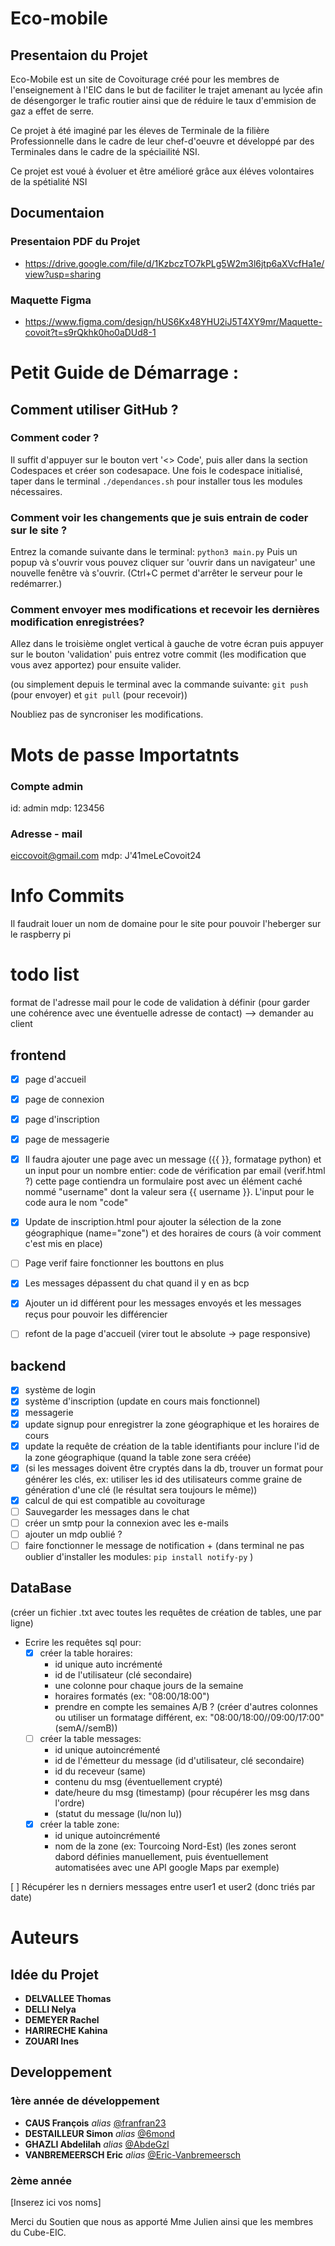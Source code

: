 # Eco-mobile
## Presentaion du Projet
Eco-Mobile est un site de Covoiturage créé pour les membres de l'enseignement à l'EIC dans le but de faciliter le trajet amenant au lycée afin de désengorger le trafic routier ainsi que de réduire le taux d'emmision de gaz a effet de serre.

Ce projet à été imaginé par les éleves de Terminale de la filière Professionnelle dans le cadre de leur chef-d'oeuvre et développé par des Terminales dans le cadre de la spéciailité NSI.

Ce projet est voué à évoluer et être amélioré grâce aux éléves volontaires de la spétialité NSI

## Documentaion
### Presentaion PDF du Projet
- https://drive.google.com/file/d/1KzbczTO7kPLg5W2m3l6jtp6aXVcfHa1e/view?usp=sharing
### Maquette Figma
- https://www.figma.com/design/hUS6Kx48YHU2iJ5T4XY9mr/Maquette-covoit?t=s9rQkhk0ho0aDUd8-1

# Petit Guide de Démarrage : 
## Comment utiliser GitHub ?
### Comment coder ?
Il suffit d'appuyer sur le bouton vert '<> Code', puis aller dans la section Codespaces et créer son codesapace. Une fois le codespace initialisé, taper dans le terminal `./dependances.sh` pour installer tous les modules nécessaires.
### Comment voir les changements que je suis entrain de coder sur le site ?
Entrez la comande suivante dans le terminal: `python3 main.py`
Puis un popup và s'ouvrir vous pouvez cliquer sur 'ouvrir dans un navigateur' une nouvelle fenêtre và s'ouvrir. (Ctrl+C permet d'arrêter le serveur pour le redémarrer.)
### Comment envoyer mes modifications et recevoir les dernières modification enregistrées?
Allez dans le troisième onglet vertical à gauche de votre écran puis appuyer sur le bouton 'validation' puis entrez votre commit (les modification que vous avez apportez) pour ensuite valider.

(ou simplement depuis le terminal avec la commande suivante: `git push` (pour envoyer) et `git pull` (pour recevoir))

Noubliez pas de syncroniser les modifications.

# Mots de passe Importatnts
### Compte admin
id: admin
mdp: 123456
### Adresse - mail
eiccovoit@gmail.com
mdp: J'41meLeCovoit24

# Info Commits
Il faudrait louer un nom de domaine pour le site pour pouvoir l'heberger sur le raspberry pi

# todo list
format de l'adresse mail pour le code de validation à définir (pour garder une cohérence avec une éventuelle adresse de contact) --> demander au client 
## frontend
- [x] page d'accueil  
- [x] page de connexion  
- [x] page d'inscription  
- [x] page de messagerie
- [x] Il faudra ajouter une page avec un message ({{ }}, formatage python) et un input pour un nombre entier: code de vérification par email (verif.html ?)
cette page contiendra un formulaire post avec un élément caché nommé "username" dont la valeur sera {{ username }}. L'input pour le code aura le nom "code"
- [x] Update de inscription.html pour ajouter la sélection de la zone géographique (name="zone") et des horaires de cours (à voir comment c'est mis en place)

- [ ] Page verif faire fonctionner les bouttons en plus
- [x] Les messages dépassent du chat quand il y en as bcp
- [x] Ajouter un id différent pour les messages envoyés et les messages reçus pour pouvoir les différencier
- [ ] refont de la page d'accueil (virer tout le absolute -> page responsive)

## backend
- [x] système de login
- [x] système d'inscription (update en cours mais fonctionnel)
- [x] messagerie
- [x] update signup pour enregistrer la zone géographique et les horaires de cours
- [x] update la requête de création de la table identifiants pour inclure l'id de la zone géographique (quand la table zone sera créée)
- [x] (si les messages doivent être cryptés dans la db, trouver un format pour générer les clés, ex: utiliser les id des utilisateurs comme graine de génération d'une clé (le résultat sera toujours le même))
- [x] calcul de qui est compatible au covoiturage  
- [ ] Sauvegarder les messages dans le chat
- [ ] créer un smtp pour la connexion avec les e-mails
- [ ] ajouter un mdp oublié ?
- [ ] faire fonctionner le message de notification + (dans terminal ne pas oublier d'installer les modules: `pip install notify-py` )

## DataBase
(créer un fichier .txt avec toutes les requêtes de création de tables, une par ligne)  
- Ecrire les requêtes sql pour:  
  - [x] créer la table horaires:  
    - id unique auto incrémenté  
    - id de l'utilisateur (clé secondaire)  
    - une colonne pour chaque jours de la semaine  
    - horaires formatés (ex: "08:00/18:00")  
    - prendre en compte les semaines A/B ? (créer d'autres colonnes ou utiliser un formatage différent, ex: "08:00/18:00//09:00/17:00" (semA//semB))  
  - [ ] créer la table messages:  
    - id unique autoincrémenté  
    - id de l'émetteur du message (id d'utilisateur, clé secondaire)  
    - id du receveur (same)  
    - contenu du msg (éventuellement crypté)  
    - date/heure du msg (timestamp) (pour récupérer les msg dans l'ordre)  
    - (statut du message (lu/non lu))  
  - [x] créer la table zone:  
    - id unique autoincrémenté  
    - nom de la zone (ex: Tourcoing Nord-Est) (les zones seront dabord définies manuellement, puis éventuellement automatisées avec une API google Maps par exemple)  

[ ] Récupérer les n derniers messages entre user1 et user2 (donc triés par date)  


# Auteurs
## Idée du Projet
* **DELVALLEE Thomas**
* **DELLI Nelya**
* **DEMEYER Rachel**
* **HARIRECHE Kahina**
* **ZOUARI Ines**

## Developpement
### 1ère année de développement
* **CAUS François** _alias_ [@franfran23](https://github.com/franfran23)
* **DESTAILLEUR Simon** _alias_ [@6mond](https://github.com/6mond)
* **GHAZLI Abdelilah** _alias_ [@AbdeGzl](https://github.com/AbdeGzl)
* **VANBREMEERSCH Eric** _alias_ [@Eric-Vanbremeersch](https://github.com/Eric-Vanbremeersch)
### 2ème année
[Inserez ici vos noms]

Merci du Soutien que nous as apporté Mme Julien ainsi que les membres du Cube-EIC.
